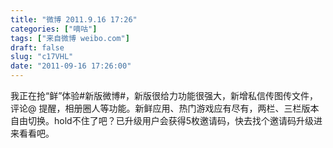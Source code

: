 ```yaml
---
title: "微博 2011.9.16 17:26"
categories: ["嘀咕"]
tags: ["来自微博 weibo.com"]
draft: false
slug: "c17VHL"
date: "2011-09-16 17:26:00"
---
```


<p>我正在抢“鲜”体验#新版微博#，新版很给力功能很强大，新增私信传图传文件，评论@ 提醒，相册圈人等功能。新鲜应用、热门游戏应有尽有，两栏、三栏版本自由切换。hold不住了吧？已升级用户会获得5枚邀请码，快去找个邀请码升级进来看看吧。 ​​​​</p>
